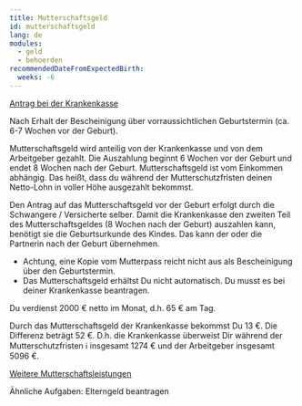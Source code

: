 ```yaml
---
title: Mutterschaftsgeld
id: mutterschaftsgeld
lang: de
modules:
  - geld
  - behoerden
recommendedDateFromExpectedBirth:
  weeks: -6
---
```


<bmfsfj-todo-extension-panel title="Anlaufstelle" icon="map-marked-alt">

[Antrag bei der Krankenkasse](https://familienportal.de/familienportal/familienleistungen/mutterschaftsleistungen/wie-kann-ich-mutterschaftsgeld-der-gesetzlichen-krankenkasse-berechnen-und-beantragen--125038)

</bmfsfj-todo-extension-panel>

<bmfsfj-todo-extension-panel title="Wann (empfohlen)?" icon="calendar-check">

Nach Erhalt der Bescheinigung über vorraussichtlichen Geburtstermin (ca. 6-7 Wochen vor der Geburt).

</bmfsfj-todo-extension-panel>

<bmfsfj-todo-extension-panel title="Info" icon="info-circle">

Mutterschaftsgeld wird anteilig von der Krankenkasse und von dem Arbeitgeber gezahlt. Die Auszahlung beginnt 6 Wochen vor der Geburt und endet 8 Wochen nach der Geburt. Mutterschaftsgeld ist vom Einkommen abhängig. Das heißt, dass du während der Mutterschutzfristen deinen Netto-Lohn in voller Höhe ausgezahlt bekommst.  

</bmfsfj-todo-extension-panel>

<bmfsfj-todo-assignees todo-id="mutterschaftsgeld"></bmfsfj-todo-assignees>

<bmfsfj-todo-extension-panel title="Tipp Partnerschaftlichkeit" icon="glass-cheers">

Den Antrag auf das Mutterschaftsgeld vor der Geburt erfolgt durch die Schwangere / Versicherte selber. Damit die Krankenkasse den zweiten Teil des Mutterschaftsgeldes (8 Wochen nach der Geburt) auszahlen kann, benötigt sie die Geburtsurkunde des Kindes. Das kann der oder die Partnerin nach der Geburt übernehmen.

</bmfsfj-todo-extension-panel>

<bmfsfj-todo-extension-panel title="Stolperfalle" icon="exclamation">

* Achtung, eine Kopie vom Mutterpass reicht nicht aus als Bescheinigung über den Geburtstermin.
* Das Mutterschaftsgeld erhältst Du nicht automatisch. Du musst es bei deiner Krankenkasse beantragen.

</bmfsfj-todo-extension-panel>

<bmfsfj-todo-extension-panel title="Beispiel" icon="puzzle-piece">

Du verdienst 2000 € netto im Monat, d.h. 65 € am Tag.

Durch das Mutterschaftsgeld der Krankenkasse bekommst Du 13 €. Die Differenz beträgt 52 €. D.h. die Krankenkasse überweist Dir während der Mutterschutzfristen ℹ️ insgesamt 1274 € und der Arbeitgeber insgesamt 5096 €.

</bmfsfj-todo-extension-panel>

<bmfsfj-todo-extension-panel title="Weiterführende Informationen" icon="external-link-alt">

[Weitere Mutterschaftsleistungen](https://familienportal.de/familienportal/familienleistungen/mutterschaftsleistungen)

</bmfsfj-todo-extension-panel>

Ähnliche Aufgaben:
<bmfsfj-todo-link todo="elterngeld-beantragen">Elterngeld beantragen</bmfsfj-todo-link>
